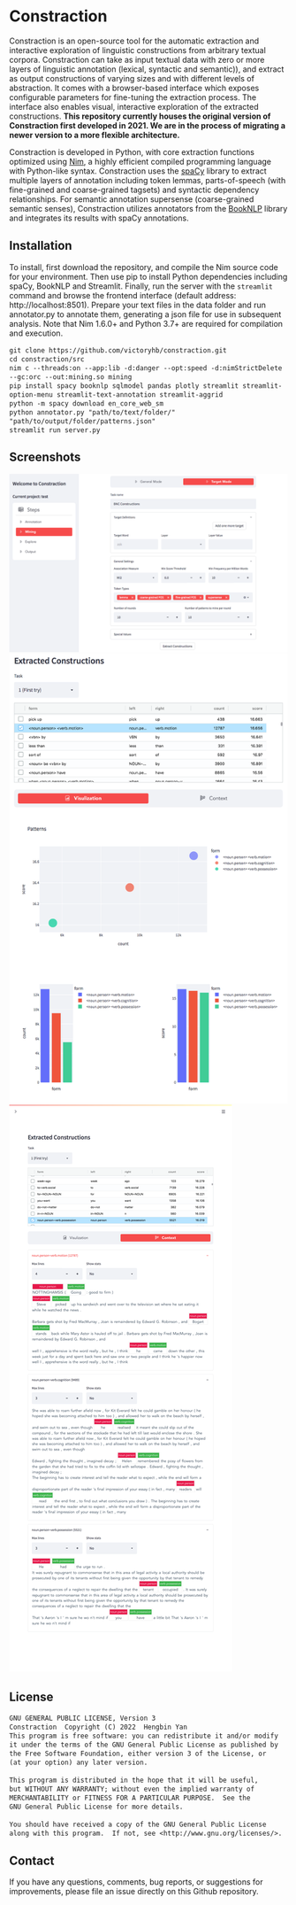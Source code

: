 # Constraction
Constraction is an open-source tool for the automatic extraction and interactive exploration of linguistic constructions from arbitrary textual corpora. Constraction can take as input textual data with zero or more layers of linguistic annotation (lexical, syntactic and semantic)), and extract as output constructions of varying sizes and with different levels of abstraction.
It comes with a browser-based interface which exposes configurable parameters for fine-tuning the extraction process. The interface also enables visual, interactive exploration of the extracted constructions.
**This repository currently houses the original version of Constraction first developed in 2021. We are in the process of migrating a newer version to a more flexible architecture.**

Constraction is developed in Python, with core extraction functions optimized using [Nim](https://nim-lang.org), a highly efficient compiled programming language with Python-like syntax. Constraction uses the [spaCy](https://spacy.io/) library to extract multiple layers of annotation including token lemmas, parts-of-speech (with fine-grained and coarse-grained tagsets) and syntactic dependency relationships. For semantic annotation supersense (coarse-grained semantic senses), Constraction utilizes annotators from the [BookNLP](https://github.com/booknlp/booknlp) library and integrates its results with spaCy annotations.

## Installation
To install, first download the repository, and compile the Nim source code for your environment. Then use pip to install Python dependencies including spaCy, BookNLP and Streamlit. Finally, run the server with the `streamlit` command and browse the frontend interface (default address: http://localhost:8501). Prepare your text files in the data folder and run annotator.py to annotate them, generating a json file for use in subsequent analysis.
Note that Nim 1.6.0+ and Python 3.7+ are required for compilation and execution. 
```
git clone https://github.com/victoryhb/constraction.git
cd constraction/src
nim c --threads:on --app:lib -d:danger --opt:speed -d:nimStrictDelete --gc:orc --out:mining.so mining
pip install spacy booknlp sqlmodel pandas plotly streamlit streamlit-option-menu streamlit-text-annotation streamlit-aggrid
python -m spacy download en_core_web_sm
python annotator.py "path/to/text/folder/" "path/to/output/folder/patterns.json"
streamlit run server.py
```

## Screenshots
![](./images/screenshot1.png)
![](./images/screenshot2.png)
![](./images/screenshot3.png)

## License
    GNU GENERAL PUBLIC LICENSE, Version 3
    Constraction  Copyright (C) 2022  Hengbin Yan
    This program is free software: you can redistribute it and/or modify
    it under the terms of the GNU General Public License as published by
    the Free Software Foundation, either version 3 of the License, or
    (at your option) any later version.

    This program is distributed in the hope that it will be useful,
    but WITHOUT ANY WARRANTY; without even the implied warranty of
    MERCHANTABILITY or FITNESS FOR A PARTICULAR PURPOSE.  See the
    GNU General Public License for more details.

    You should have received a copy of the GNU General Public License
    along with this program.  If not, see <http://www.gnu.org/licenses/>.

## Contact
If you have any questions, comments, bug reports, or suggestions for improvements,
please file an issue directly on this Github repository.
